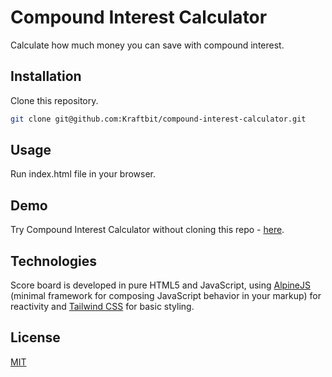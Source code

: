 # Compound Interest Calculator

Calculate how much money you can save with compound interest.

## Installation

Clone this repository.

```bash
git clone git@github.com:Kraftbit/compound-interest-calculator.git
```

## Usage

Run index.html file in your browser.

## Demo

Try Compound Interest Calculator without cloning this repo - [here](https://kraftbit.github.io/compound-interest-calculator/).

## Technologies
Score board is developed in pure HTML5 and JavaScript, using [AlpineJS](https://github.com/alpinejs/alpine) (minimal framework for composing JavaScript behavior in your markup) for reactivity and [Tailwind CSS](https://tailwindcss.com/) for basic styling.

## License
[MIT](https://choosealicense.com/licenses/mit/)
